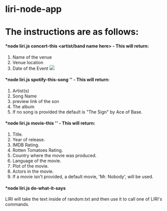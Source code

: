 # liri-node-app

# The instructions are as follows:

#### *node liri.js concert-this <artist/band name here> - This will return:
1. Name of the venue
2. Venue location
3. Date of the Event
![](images/concert-this.png)

#### *node liri.js spotify-this-song '<song name here>' - This will return:

1. Artist(s)
2. Song Name
3. preview link of the son
4. The album
5. If no song is provided the default is "The Sign" by Ace of Base.

#### *node liri.js movie-this '<movie name here>' - This will return:

1. Title.
2. Year of release.
3. IMDB Rating.
4. Rotten Tomatoes Rating.
5. Country where the movie was produced.
6. Language of the movie.
7. Plot of the movie.
8. Actors in the movie.
9. If a movie isn't provided, a default movie, 'Mr. Nobody', will be used.

#### *node liri.js do-what-it-says

LIRI will take the text inside of random.txt and then use it to call one of LIRI's commands.
